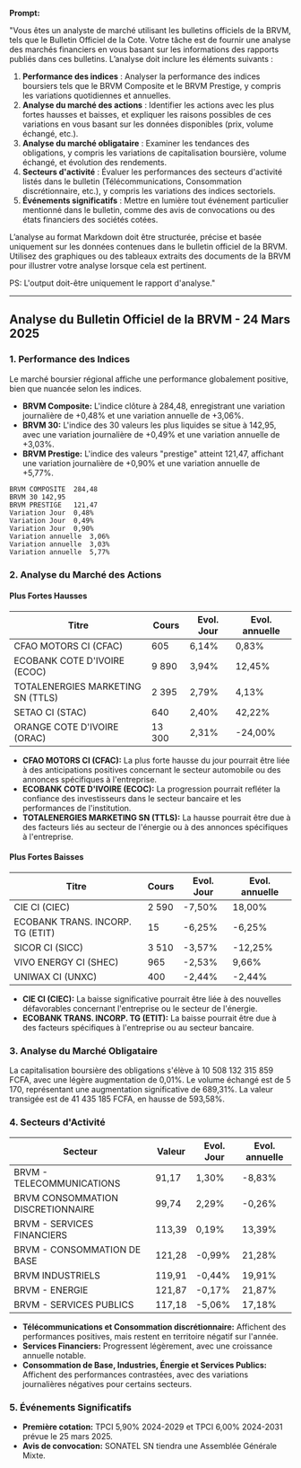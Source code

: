 **Prompt:**

"Vous êtes un analyste de marché utilisant les bulletins officiels de la BRVM, tels que le Bulletin Officiel de la Cote. Votre tâche est de fournir une analyse des marchés financiers en vous basant sur les informations des rapports publiés dans ces bulletins. L’analyse doit inclure les éléments suivants :

1. **Performance des indices** : Analyser la performance des indices boursiers tels que le BRVM Composite et le BRVM Prestige, y compris les variations quotidiennes et annuelles.
2. **Analyse du marché des actions** : Identifier les actions avec les plus fortes hausses et baisses, et expliquer les raisons possibles de ces variations en vous basant sur les données disponibles (prix, volume échangé, etc.).
3. **Analyse du marché obligataire** : Examiner les tendances des obligations, y compris les variations de capitalisation boursière, volume échangé, et évolution des rendements.
4. **Secteurs d'activité** : Évaluer les performances des secteurs d'activité listés dans le bulletin (Télécommunications, Consommation discrétionnaire, etc.), y compris les variations des indices sectoriels.
5. **Événements significatifs** : Mettre en lumière tout événement particulier mentionné dans le bulletin, comme des avis de convocations ou des états financiers des sociétés cotées.

L’analyse au format Markdown doit être structurée, précise et basée uniquement sur les données contenues dans le bulletin officiel de la BRVM. 
Utilisez des graphiques ou des tableaux extraits des documents de la BRVM pour illustrer votre analyse lorsque cela est pertinent.

PS: L'output doit-être uniquement le rapport d'analyse."

---
## Analyse du Bulletin Officiel de la BRVM - 24 Mars 2025

### 1. Performance des Indices

Le marché boursier régional affiche une performance globalement positive, bien que nuancée selon les indices.

*   **BRVM Composite:** L'indice clôture à 284,48, enregistrant une variation journalière de +0,48% et une variation annuelle de +3,06%.
*   **BRVM 30:** L'indice des 30 valeurs les plus liquides se situe à 142,95, avec une variation journalière de +0,49% et une variation annuelle de +3,03%.
*   **BRVM Prestige:** L'indice des valeurs "prestige" atteint 121,47, affichant une variation journalière de +0,90% et une variation annuelle de +5,77%.

```
BRVM COMPOSITE	284,48
BRVM 30	142,95
BRVM PRESTIGE	121,47
Variation Jour	0,48%
Variation Jour	0,49%
Variation Jour	0,90%
Variation annuelle	3,06%
Variation annuelle	3,03%
Variation annuelle	5,77%
```

### 2. Analyse du Marché des Actions

#### Plus Fortes Hausses

| Titre                      | Cours | Evol. Jour | Evol. annuelle |
| -------------------------- | ----- | ---------- | -------------- |
| CFAO MOTORS CI (CFAC)     | 605   | 6,14%      | 0,83%          |
| ECOBANK COTE D'IVOIRE (ECOC) | 9 890 | 3,94%      | 12,45%         |
| TOTALENERGIES MARKETING SN (TTLS) | 2 395 | 2,79%      | 4,13%          |
| SETAO CI (STAC)           | 640   | 2,40%      | 42,22%         |
| ORANGE COTE D'IVOIRE (ORAC) | 13 300 | 2,31%      | -24,00%        |

*   **CFAO MOTORS CI (CFAC):** La plus forte hausse du jour pourrait être liée à des anticipations positives concernant le secteur automobile ou des annonces spécifiques à l'entreprise.
*   **ECOBANK COTE D'IVOIRE (ECOC):** La progression pourrait refléter la confiance des investisseurs dans le secteur bancaire et les performances de l'institution.
*   **TOTALENERGIES MARKETING SN (TTLS):** La hausse pourrait être due à des facteurs liés au secteur de l'énergie ou à des annonces spécifiques à l'entreprise.

#### Plus Fortes Baisses

| Titre                               | Cours | Evol. Jour | Evol. annuelle |
| ----------------------------------- | ----- | ---------- | -------------- |
| CIE CI (CIEC)                       | 2 590 | -7,50%     | 18,00%         |
| ECOBANK TRANS. INCORP. TG (ETIT)    | 15    | -6,25%     | -6,25%         |
| SICOR CI (SICC)                     | 3 510 | -3,57%     | -12,25%        |
| VIVO ENERGY CI (SHEC)               | 965   | -2,53%     | 9,66%          |
| UNIWAX CI (UNXC)                    | 400   | -2,44%     | -2,44%         |

*   **CIE CI (CIEC):** La baisse significative pourrait être liée à des nouvelles défavorables concernant l'entreprise ou le secteur de l'énergie.
*   **ECOBANK TRANS. INCORP. TG (ETIT):** La baisse pourrait être due à des facteurs spécifiques à l'entreprise ou au secteur bancaire.

### 3. Analyse du Marché Obligataire

La capitalisation boursière des obligations s'élève à 10 508 132 315 859 FCFA, avec une légère augmentation de 0,01%. Le volume échangé est de 5 170, représentant une augmentation significative de 689,31%. La valeur transigée est de 41 435 185 FCFA, en hausse de 593,58%.

### 4. Secteurs d'Activité

| Secteur                               | Valeur | Evol. Jour | Evol. annuelle |
| ------------------------------------- | ------ | ---------- | -------------- |
| BRVM - TELECOMMUNICATIONS             | 91,17  | 1,30%      | -8,83%         |
| BRVM CONSOMMATION DISCRETIONNAIRE     | 99,74  | 2,29%      | -0,26%         |
| BRVM - SERVICES FINANCIERS            | 113,39 | 0,19%      | 13,39%         |
| BRVM - CONSOMMATION DE BASE           | 121,28 | -0,99%     | 21,28%         |
| BRVM INDUSTRIELS                      | 119,91 | -0,44%     | 19,91%         |
| BRVM - ENERGIE                        | 121,87 | -0,17%     | 21,87%         |
| BRVM - SERVICES PUBLICS               | 117,18 | -5,06%     | 17,18%         |

*   **Télécommunications et Consommation discrétionnaire:** Affichent des performances positives, mais restent en territoire négatif sur l'année.
*   **Services Financiers:** Progressent légèrement, avec une croissance annuelle notable.
*   **Consommation de Base, Industries, Énergie et Services Publics:** Affichent des performances contrastées, avec des variations journalières négatives pour certains secteurs.

### 5. Événements Significatifs

*   **Première cotation:** TPCI 5,90% 2024-2029 et TPCI 6,00% 2024-2031 prévue le 25 mars 2025.
*   **Avis de convocation:** SONATEL SN tiendra une Assemblée Générale Mixte.